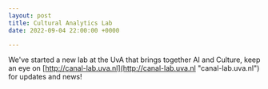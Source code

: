 ```yaml
---
layout: post
title: Cultural Analytics Lab
date: 2022-09-04 22:00:00 +0000

---
```

We've started a new lab at the UvA that brings together AI and Culture, keep an eye on [http://canal-lab.uva.nl](http://canal-lab.uva.nl "canal-lab.uva.nl") for updates and news!